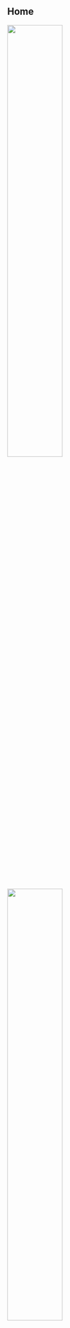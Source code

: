 ## Home

<a href="https://github.com/moabukar">
  <img align="center" width="50%" src="./header.svg" />
</a>
<br/>
<a href="https://github.com/moabukar">
  <img align="center" width="50%" src="./repositories.svg" />
</a>
<a href="https://github.com/moabukar">
  <img align="center" width="50%" src="./acti_comm.svg" />
</a>

<a href="https://github.com/moabukar">
  <img align="center" width="50%" src="./iso_calender.svg" />
</a>

<a href="https://github.com/moabukar">
    <img align="center" width="50%" src="./issue_pr_lang.svg" />
</a>

<a href="https://github.com/moabukar">
  <img align="center" width="50%" src="./github-habits.svg" />
</a>
<a href="https://github.com/moabukar">
    <img align="center" width="50%" src="./achievements.svg" />
</a>
